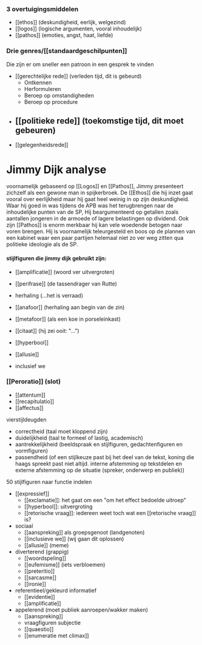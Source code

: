 
### 3 overtuigingsmiddelen
- [[ethos]] (deskundigheid, eerlijk, welgezind)
- [[logos]] (logische argumenten, vooral inhoudelijk)
- [[pathos]] (emoties, angst, haat, liefde)

### Drie genres/[[standaardgeschilpunten]]
Die zijn er om sneller een patroon in een gesprek te vinden

- [[gerechtelijke rede]] (verleden tijd, dit is gebeurd)
	- Ontkennen
	- Herformuleren
	- Beroep op omstandigheden
	- Beroep op procedure
- [[politieke rede]] (toekomstige tijd, dit moet gebeuren)
	- 
- [[gelegenheidsrede]] 


# Jimmy Dijk analyse
voornamelijk gebaseerd op [[Logos]] en [[Pathos]], Jimmy presenteert zichzelf als een gewone man in spijkerbroek. De [[Ethos]] die hij inzet gaat vooral over eerlijkheid maar hij gaat heel weinig in op zijn deskundigheid. 
Waar hij goed in was tijdens de APB was het terugbrengen naar de inhoudelijke punten van de SP, Hij beargumenteerd op getallen zoals aantallen jongeren in de armoede of lagere belastingen op dividend. Ook zijn [[Pathos]] is enorm merkbaar hij kan vele woedende betogen naar voren brengen. Hij is voornamelijk teleurgesteld en boos op de plannen van een kabinet waar een paar partijen helemaal niet zo ver weg zitten qua politieke ideologie als de SP.

#### stijlfiguren die jimmy dijk gebruikt zijn:
- [[amplificatie]] (woord ver uitvergroten)
- [[perifrase]] (de tassendrager van Rutte)
- herhaling (...het is verraad)
- [[anafoor]] (herhaling aan begin van de zin)
- [[metafoor]] (als een koe in porseleinkast)
- [[citaat]] (hij zei ooit: "...")

- [[hyperbool]]
- [[allusie]]
- inclusief we


### [[Peroratio]] (slot)
- [[attentum]]
- [[recapitulatio]]
- [[affectus]]

vierstijldeugden
- correctheid (taal moet kloppend zijn)
- duidelijkheid (taal te formeel of lastig, academisch)
- aantrekkelijkheid (beeldspraak en stijlfiguren, gedachtenfiguren en vormfiguren)
- passendheid (of een stijlkeuze past bij het deel van de tekst, koning die haags spreekt past niet altijd. interne afstemming op tekstdelen en externe afstemming op de situatie (spreker, onderwerp en publiek))


50 stijlfiguren naar functie indelen
- [[expressief]]
	- [[exclamatie]]: het gaat om een "om het effect bedoelde uitroep"
	- [[hyperbool]]: uitvergroting
	- [[retorische vraag]]: iedereen weet toch wat een [[retorische vraag]] is?
- sociaal
	- [[aanspreking]] als groepsgenoot (landgenoten)
	- [[inclusieve we]] (wij gaan dit oplossen)
	- [[allusie]] (meme)
- diverterend (grappig)
	- [[woordspeling]]
	- [[eufemisme]] (iets verbloemen)
	- [[preteritio]]
	- [[sarcasme]]
	- [[ironie]]
- referentieel/gekleurd informatief
	- [[evidentie]]
	- [[amplificatie]]
- appelerend (moet publiek aanroepen/wakker maken)
	- [[aanspreking]]
	- vraagfiguren subjectie
	- [[quaestio]]
	- [[enumeratie met climax]]

